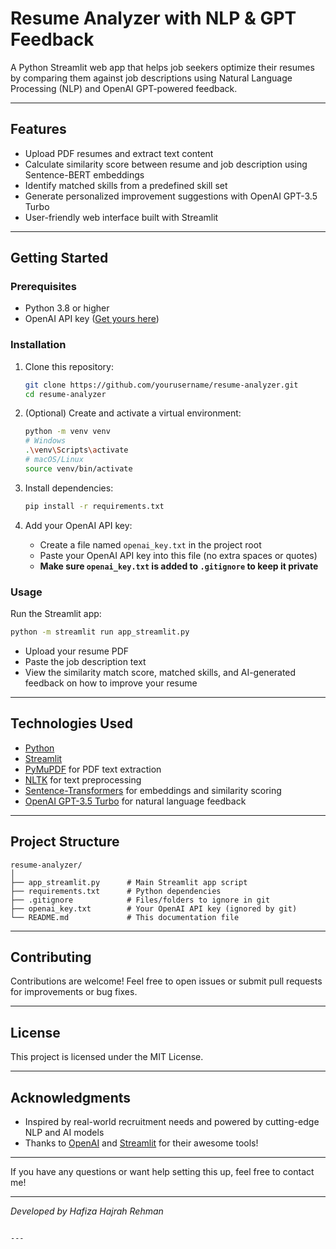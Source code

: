# Resume Analyzer with NLP & GPT Feedback

A Python Streamlit web app that helps job seekers optimize their resumes by comparing them against job descriptions using Natural Language Processing (NLP) and OpenAI GPT-powered feedback.

---

## Features

- Upload PDF resumes and extract text content  
- Calculate similarity score between resume and job description using Sentence-BERT embeddings  
- Identify matched skills from a predefined skill set  
- Generate personalized improvement suggestions with OpenAI GPT-3.5 Turbo  
- User-friendly web interface built with Streamlit

---

## Getting Started

### Prerequisites

- Python 3.8 or higher  
- OpenAI API key ([Get yours here](https://platform.openai.com/account/api-keys))

### Installation

1. Clone this repository:

   ```bash
   git clone https://github.com/yourusername/resume-analyzer.git
   cd resume-analyzer

2. (Optional) Create and activate a virtual environment:

   ```bash
   python -m venv venv
   # Windows
   .\venv\Scripts\activate
   # macOS/Linux
   source venv/bin/activate
   ```

3. Install dependencies:

   ```bash
   pip install -r requirements.txt
   ```

4. Add your OpenAI API key:

   * Create a file named `openai_key.txt` in the project root
   * Paste your OpenAI API key into this file (no extra spaces or quotes)
   * **Make sure `openai_key.txt` is added to `.gitignore` to keep it private**

### Usage

Run the Streamlit app:

```bash
python -m streamlit run app_streamlit.py
```

* Upload your resume PDF
* Paste the job description text
* View the similarity match score, matched skills, and AI-generated feedback on how to improve your resume

---

## Technologies Used

* [Python](https://www.python.org/)
* [Streamlit](https://streamlit.io/)
* [PyMuPDF](https://pymupdf.readthedocs.io/en/latest/) for PDF text extraction
* [NLTK](https://www.nltk.org/) for text preprocessing
* [Sentence-Transformers](https://www.sbert.net/) for embeddings and similarity scoring
* [OpenAI GPT-3.5 Turbo](https://platform.openai.com/docs/models/gpt-3-5) for natural language feedback

---

## Project Structure

```
resume-analyzer/
│
├── app_streamlit.py      # Main Streamlit app script
├── requirements.txt      # Python dependencies
├── .gitignore            # Files/folders to ignore in git
├── openai_key.txt        # Your OpenAI API key (ignored by git)
└── README.md             # This documentation file
```

---

## Contributing

Contributions are welcome! Feel free to open issues or submit pull requests for improvements or bug fixes.

---

## License

This project is licensed under the MIT License.

---

## Acknowledgments

* Inspired by real-world recruitment needs and powered by cutting-edge NLP and AI models
* Thanks to [OpenAI](https://openai.com/) and [Streamlit](https://streamlit.io/) for their awesome tools!

---

If you have any questions or want help setting this up, feel free to contact me!

---

*Developed by Hafiza Hajrah Rehman*

```

---
